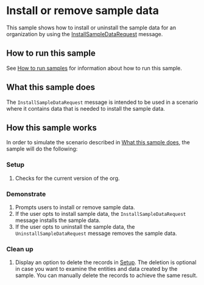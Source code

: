 # Install or remove sample data

This sample shows how to install or uninstall the sample data for an organization by using the [InstallSampleDataRequest](https://docs.microsoft.com/en-us/dotnet/api/microsoft.crm.sdk.messages.installsampledatarequest?view=dynamics-general-ce-9) message.

## How to run this sample

See [How to run samples](../../../README.md) for information about how to run this sample.

## What this sample does

The `InstallSampleDataRequest` message is intended to be used in a scenario where it contains data that is needed to install the sample data.

## How this sample works

In order to simulate the scenario described in [What this sample does](#what-this-sample-does), the sample will do the following:

### Setup

1. Checks for the current version of the org.

### Demonstrate

1. Prompts users to install or remove sample data.
2. If the user opts to install sample data, the `InstallSampleDataRequest` message installs the sample data.
3. If the user opts to uninstall the sample data, the `UninstallSampleDataRequest` message removes the sample data.

### Clean up

1. Display an option to delete the records in [Setup](#setup).
    The deletion is optional in case you want to examine the entities and data created by the sample. You can manually delete the records to achieve the same result.
